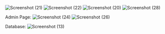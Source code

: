 ##
![Screenshot (21)](https://github.com/AtharvaK-15/Show_Booking/assets/101208769/503d8b3f-54ad-4e71-9067-c11acb084514)
![Screenshot (22)](https://github.com/AtharvaK-15/Show_Booking/assets/101208769/4205f802-6d3f-492a-b03d-29bfeee3852a)
![Screenshot (20)](https://github.com/AtharvaK-15/Show_Booking/assets/101208769/3c184bef-9292-4ff0-b0cd-8915d9e0af11)
![Screenshot (28)](https://github.com/AtharvaK-15/Show_Booking/assets/101208769/2507cd2c-681e-4b81-83d9-bfe27fa09ec2)

Admin Page:
![Screenshot (24)](https://github.com/AtharvaK-15/Show_Booking/assets/101208769/9d618f32-3f3a-434e-8a97-7d80d8acb243)
![Screenshot (26)](https://github.com/AtharvaK-15/Show_Booking/assets/101208769/50acc367-39ee-42f7-87b6-e2741a9699cd)

Database:
![Screenshot (13)](https://github.com/AtharvaK-15/Show_Booking/assets/101208769/1a9f31dd-1c2c-44c9-95d1-872ffca4b9c8)

